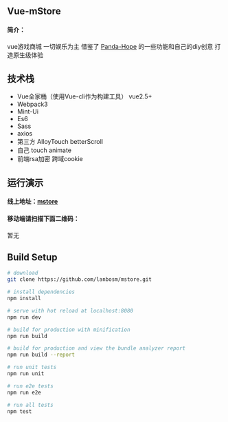 ## Vue-mStore
#### 简介：
vue游戏商城
一切娱乐为主 借鉴了 [Panda-Hope](https://github.com/Panda-Hope/vue-qqmusic) 的一些功能和自己的diy创意 打造原生级体验

## 技术栈
- Vue全家桶（使用Vue-cli作为构建工具） vue2.5+
- Webpack3
- Mint-Ui
- Es6
- Sass
- axios
- 第三方 AlloyTouch betterScroll
- 自己 touch animate
- 前端rsa加密 跨域cookie

## 运行演示
#### 线上地址：[mstore]( https://lanbosm.github.io/mstore)
#### 移动端请扫描下面二维码：
暂无
## Build Setup

``` bash
# download
git clone https://github.com/lanbosm/mstore.git

# install dependencies
npm install

# serve with hot reload at localhost:8080
npm run dev

# build for production with minification
npm run build

# build for production and view the bundle analyzer report
npm run build --report

# run unit tests
npm run unit

# run e2e tests
npm run e2e

# run all tests
npm test
```



